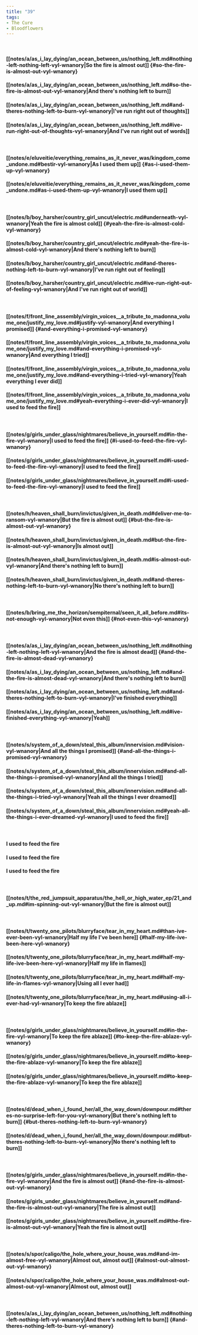 ```yaml
---
title: "39"
tags:
- The Cure
- Bloodflowers
---
```

&nbsp;
#### [[notes/a/as_i_lay_dying/an_ocean_between_us/nothing_left.md#nothing-left-nothing-left-vyl-wnanory|So the fire is almost out]] {#so-the-fire-is-almost-out-vyl-wnanory}
#### [[notes/a/as_i_lay_dying/an_ocean_between_us/nothing_left.md#so-the-fire-is-almost-out-vyl-wnanory|And there's nothing left to burn]]
#### [[notes/a/as_i_lay_dying/an_ocean_between_us/nothing_left.md#and-theres-nothing-left-to-burn-vyl-wnanory|I've run right out of thoughts]]
#### [[notes/a/as_i_lay_dying/an_ocean_between_us/nothing_left.md#ive-run-right-out-of-thoughts-vyl-wnanory|And I've run right out of words]]
&nbsp;
#### [[notes/e/eluveitie/everything_remains_as_it_never_was/kingdom_come_undone.md#bestir-vyl-wnanory|As I used them up]] {#as-i-used-them-up-vyl-wnanory}
#### [[notes/e/eluveitie/everything_remains_as_it_never_was/kingdom_come_undone.md#as-i-used-them-up-vyl-wnanory|I used them up]]
&nbsp;
#### [[notes/b/boy_harsher/country_girl_uncut/electric.md#underneath-vyl-wnanory|Yeah the fire is almost cold]] {#yeah-the-fire-is-almost-cold-vyl-wnanory}
#### [[notes/b/boy_harsher/country_girl_uncut/electric.md#yeah-the-fire-is-almost-cold-vyl-wnanory|And there's nothing left to burn]]
#### [[notes/b/boy_harsher/country_girl_uncut/electric.md#and-theres-nothing-left-to-burn-vyl-wnanory|I've run right out of feeling]]
#### [[notes/b/boy_harsher/country_girl_uncut/electric.md#ive-run-right-out-of-feeling-vyl-wnanory|And I've run right out of world]]
&nbsp;
#### [[notes/f/front_line_assembly/virgin_voices__a_tribute_to_madonna_volume_one/justify_my_love.md#justify-vyl-wnanory|And everything I promised]] {#and-everything-i-promised-vyl-wnanory}
#### [[notes/f/front_line_assembly/virgin_voices__a_tribute_to_madonna_volume_one/justify_my_love.md#and-everything-i-promised-vyl-wnanory|And everything I tried]]
#### [[notes/f/front_line_assembly/virgin_voices__a_tribute_to_madonna_volume_one/justify_my_love.md#and-everything-i-tried-vyl-wnanory|Yeah everything I ever did]]
#### [[notes/f/front_line_assembly/virgin_voices__a_tribute_to_madonna_volume_one/justify_my_love.md#yeah-everything-i-ever-did-vyl-wnanory|I used to feed the fire]]
&nbsp;
#### [[notes/g/girls_under_glass/nightmares/believe_in_yourself.md#in-the-fire-vyl-wnanory|I used to feed the fire]] {#i-used-to-feed-the-fire-vyl-wnanory}
#### [[notes/g/girls_under_glass/nightmares/believe_in_yourself.md#i-used-to-feed-the-fire-vyl-wnanory|I used to feed the fire]]
#### [[notes/g/girls_under_glass/nightmares/believe_in_yourself.md#i-used-to-feed-the-fire-vyl-wnanory|I used to feed the fire]]
&nbsp;
#### [[notes/h/heaven_shall_burn/invictus/given_in_death.md#deliver-me-to-ransom-vyl-wnanory|But the fire is almost out]] {#but-the-fire-is-almost-out-vyl-wnanory}
#### [[notes/h/heaven_shall_burn/invictus/given_in_death.md#but-the-fire-is-almost-out-vyl-wnanory|Is almost out]]
#### [[notes/h/heaven_shall_burn/invictus/given_in_death.md#is-almost-out-vyl-wnanory|And there's nothing left to burn]]
#### [[notes/h/heaven_shall_burn/invictus/given_in_death.md#and-theres-nothing-left-to-burn-vyl-wnanory|No there's nothing left to burn]]
&nbsp;
#### [[notes/b/bring_me_the_horizon/sempiternal/seen_it_all_before.md#its-not-enough-vyl-wnanory|Not even this]] {#not-even-this-vyl-wnanory}
&nbsp;
#### [[notes/a/as_i_lay_dying/an_ocean_between_us/nothing_left.md#nothing-left-nothing-left-vyl-wnanory|And the fire is almost dead]] {#and-the-fire-is-almost-dead-vyl-wnanory}
#### [[notes/a/as_i_lay_dying/an_ocean_between_us/nothing_left.md#and-the-fire-is-almost-dead-vyl-wnanory|And there's nothing left to burn]]
#### [[notes/a/as_i_lay_dying/an_ocean_between_us/nothing_left.md#and-theres-nothing-left-to-burn-vyl-wnanory|I've finished everything]]
#### [[notes/a/as_i_lay_dying/an_ocean_between_us/nothing_left.md#ive-finished-everything-vyl-wnanory|Yeah]]
&nbsp;
#### [[notes/s/system_of_a_down/steal_this_album/innervision.md#vision-vyl-wnanory|And all the things I promised]] {#and-all-the-things-i-promised-vyl-wnanory}
#### [[notes/s/system_of_a_down/steal_this_album/innervision.md#and-all-the-things-i-promised-vyl-wnanory|And all the things I tried]]
#### [[notes/s/system_of_a_down/steal_this_album/innervision.md#and-all-the-things-i-tried-vyl-wnanory|Yeah all the things I ever dreamed]]
#### [[notes/s/system_of_a_down/steal_this_album/innervision.md#yeah-all-the-things-i-ever-dreamed-vyl-wnanory|I used to feed the fire]]
&nbsp;
#### I used to feed the fire
#### I used to feed the fire
#### I used to feed the fire
&nbsp;
#### [[notes/t/the_red_jumpsuit_apparatus/the_hell_or_high_water_ep/21_and_up.md#im-spinning-out-vyl-wnanory|But the fire is almost out]]
&nbsp;
#### [[notes/t/twenty_one_pilots/blurryface/tear_in_my_heart.md#than-ive-ever-been-vyl-wnanory|Half my life I've been here]] {#half-my-life-ive-been-here-vyl-wnanory}
#### [[notes/t/twenty_one_pilots/blurryface/tear_in_my_heart.md#half-my-life-ive-been-here-vyl-wnanory|Half my life in flames]]
#### [[notes/t/twenty_one_pilots/blurryface/tear_in_my_heart.md#half-my-life-in-flames-vyl-wnanory|Using all I ever had]]
#### [[notes/t/twenty_one_pilots/blurryface/tear_in_my_heart.md#using-all-i-ever-had-vyl-wnanory|To keep the fire ablaze]]
&nbsp;
#### [[notes/g/girls_under_glass/nightmares/believe_in_yourself.md#in-the-fire-vyl-wnanory|To keep the fire ablaze]] {#to-keep-the-fire-ablaze-vyl-wnanory}
#### [[notes/g/girls_under_glass/nightmares/believe_in_yourself.md#to-keep-the-fire-ablaze-vyl-wnanory|To keep the fire ablaze]]
#### [[notes/g/girls_under_glass/nightmares/believe_in_yourself.md#to-keep-the-fire-ablaze-vyl-wnanory|To keep the fire ablaze]]
&nbsp;
#### [[notes/d/dead_when_i_found_her/all_the_way_down/downpour.md#theres-no-surprise-left-for-you-vyl-wnanory|But there's nothing left to burn]] {#but-theres-nothing-left-to-burn-vyl-wnanory}
#### [[notes/d/dead_when_i_found_her/all_the_way_down/downpour.md#but-theres-nothing-left-to-burn-vyl-wnanory|No there's nothing left to burn]]
&nbsp;
#### [[notes/g/girls_under_glass/nightmares/believe_in_yourself.md#in-the-fire-vyl-wnanory|And the fire is almost out]] {#and-the-fire-is-almost-out-vyl-wnanory}
#### [[notes/g/girls_under_glass/nightmares/believe_in_yourself.md#and-the-fire-is-almost-out-vyl-wnanory|The fire is almost out]]
#### [[notes/g/girls_under_glass/nightmares/believe_in_yourself.md#the-fire-is-almost-out-vyl-wnanory|Yeah the fire is almost out]]
&nbsp;
#### [[notes/s/spor/caligo/the_hole_where_your_house_was.md#and-im-almost-free-vyl-wnanory|Almost out, almost out]] {#almost-out-almost-out-vyl-wnanory}
#### [[notes/s/spor/caligo/the_hole_where_your_house_was.md#almost-out-almost-out-vyl-wnanory|Almost out, almost out]]
&nbsp;
#### [[notes/a/as_i_lay_dying/an_ocean_between_us/nothing_left.md#nothing-left-nothing-left-vyl-wnanory|And there's nothing left to burn]] {#and-theres-nothing-left-to-burn-vyl-wnanory}
